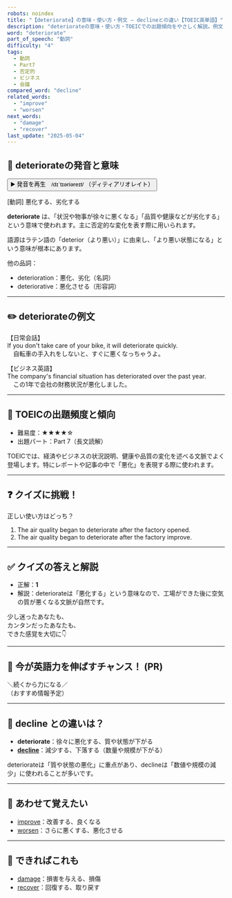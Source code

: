 ```yaml
---
robots: noindex
title: "【deteriorate】の意味・使い方・例文 ― declineとの違い【TOEIC英単語】"
description: "deteriorateの意味・使い方・TOEICでの出題傾向をやさしく解説。例文・クイズ付きでdeclineとの違いもわかりやすく学べます。"
word: "deteriorate"
part_of_speech: "動詞"
difficulty: "4"
tags:
  - 動詞
  - Part7
  - 否定的
  - ビジネス
  - 会議
compared_word: "decline"
related_words:
  - "improve"
  - "worsen"
next_words:
  - "damage"
  - "recover"
last_update: "2025-05-04"
---
```


## 🔰 deteriorateの発音と意味

<button class="play-audio" onclick="playTTS('deteriorate')">
  <span class="play-audio-main">
    ▶️ 発音を再生　/dɪˈtɪəriəreɪt/
  </span>
  <span class="play-audio-sub">
    （ディティアリオレイト）
  </span>
</button>

[動詞] 悪化する、劣化する

**deteriorate** は、「状況や物事が徐々に悪くなる」「品質や健康などが劣化する」という意味で使われます。主に否定的な変化を表す際に用いられます。

語源はラテン語の「deterior（より悪い）」に由来し、「より悪い状態になる」という意味が根本にあります。

他の品詞：  
- deterioration：悪化、劣化（名詞）
- deteriorative：悪化させる（形容詞）

---

## ✏️ deteriorateの例文

【日常会話】  
If you don't take care of your bike, it will deteriorate quickly.  
　自転車の手入れをしないと、すぐに悪くなっちゃうよ。

【ビジネス英語】  
The company's financial situation has deteriorated over the past year.  
　この1年で会社の財務状況が悪化しました。

---

## 🎯 TOEICの出題頻度と傾向

- 難易度：★★★★☆
- 出題パート：Part 7（長文読解）

TOEICでは、経済やビジネスの状況説明、健康や品質の変化を述べる文脈でよく登場します。特にレポートや記事の中で「悪化」を表現する際に使われます。

---

## ❓ クイズに挑戦！

正しい使い方はどっち？

1. The air quality began to deteriorate after the factory opened.  
2. The air quality began to deteriorate after the factory improve.

---

## ✅ クイズの答えと解説

- 正解：**1**
- 解説：deteriorateは「悪化する」という意味なので、工場ができた後に空気の質が悪くなる文脈が自然です。

少し迷ったあなたも、  
カンタンだったあなたも、  
できた感覚を大切に👇️

---

## 🚀 今が英語力を伸ばすチャンス！ (PR)

<div class="info-center">
＼続くから力になる／<br>  
（おすすめ情報予定）
</div>

---

## 🤔  decline との違いは？

- **deteriorate**：徐々に悪化する、質や状態が下がる
- **[decline](/decline)**：減少する、下落する（数量や規模が下がる）

deteriorateは「質や状態の悪化」に重点があり、declineは「数値や規模の減少」に使われることが多いです。

---

## 🧩 あわせて覚えたい

- [improve](/improve)：改善する、良くなる
- [worsen](/worsen)：さらに悪くする、悪化させる

---

## 📖 できればこれも

- [damage](/damage)：損害を与える、損傷
- [recover](/recover)：回復する、取り戻す

<!-- cvid: aid13_bid33 -->
